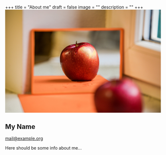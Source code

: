 +++
title = "About me"
draft = false
image = ""
description = ""
+++
![](apple-g160ab4ed3_1920.jpg)

## My Name

mail@example.org

Here should be some info about me...